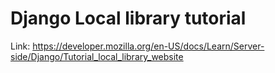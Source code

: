 # Django Local library tutorial

Link: https://developer.mozilla.org/en-US/docs/Learn/Server-side/Django/Tutorial_local_library_website

